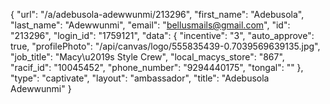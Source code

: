 {
    "url": "\/a\/adebusola-adewwunmi\/213296",
    "first_name": "Adebusola",
    "last_name": "Adewwunmi",
    "email": "bellusmails@gmail.com",
    "id": "213296",
    "login_id": "1759121",
    "data": {
        "incentive": "3",
        "auto_approve": true,
        "profilePhoto": "\/api\/canvas\/logo\/555835439-0.7039569639135.jpg",
        "job_title": "Macy\u2019s Style Crew",
        "local_macys_store": "867",
        "racif_id": "10045452",
        "phone_number": "9294440175",
        "tongal": ""
    },
    "type": "captivate",
    "layout": "ambassador",
    "title": "Adebusola Adewwunmi"
}